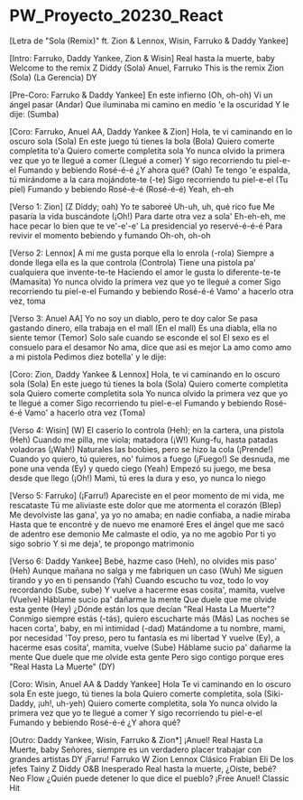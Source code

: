 # PW_Proyecto_20230_React
[Letra de "Sola (Remix)" ft. Zion & Lennox, Wisin, Farruko & Daddy Yankee]

[Intro: Farruko, Daddy Yankee, Zion & Wisin]
Real hasta la muerte, baby
Welcome to the remix
Z Diddy (Sola)
Anuel, Farruko
This is the remix
Zion (Sola)
(La Gerencia)
DY

[Pre-Coro: Farruko & Daddy Yankee]
En este infierno (Oh, oh-oh)
Vi un ángel pasar (Andar)
Que iluminaba mi camino en medio 'e la oscuridad
Y le dije: (Sumba)

[Coro: Farruko, Anuel AA, Daddy Yankee & Zion]
Hola, te vi caminando en lo oscuro sola (Sola)
En este juego tú tienes la bola (Bola)
Quiero comerte completita to'a
Quiero comerte completita sola
Yo nunca olvido la primera vez que yo te llegué a comer (Llegué a comer)
Y sigo recorriendo tu piel-e-el
Fumando y bebiendo Rosé-é-é
¿Y ahora qué? (Oah)
Te tengo 'e espalda, tú mirándome a la cara mojándote-te (-te)
Sigo recorriendo tu piel-e-el (Tu piel)
Fumando y bebiendo Rosé-é-é (Rosé-é-é)
Yeah, eh-eh

[Verso 1: Zion]
(Z Diddy; oah)
Yo te saboreé
Uh-uh, uh, qué rico fue
Me pasaría la vida buscándote (¡Oh!)
Para darte otra vez a sola'
Eh-eh-eh, me hace pecar lo bien que te ve'-e'-e'
La presidencial yo reservé-é-é-é
Para revivir el momento bebiendo y fumando
Oh-oh, oh-oh

[Verso 2: Lennox]
A mí me gusta porque ella lo enrola (-rola)
Siempre a donde llega ella es la que controla (Controla)
Tiene una pistola pa' cualquiera que invente-te-te
Haciendo el amor le gusta lo diferente-te-te (Mamasita)
Yo nunca olvido la primera vez que yo te llegué a comer
Sigo recorriendo tu piel-e-el
Fumando y bebiendo Rosé-é-é
Vamo' a hacerlo otra vez, toma

[Verso 3: Anuel AA]
Yo no soy un diablo, pero te doy calor
Se pasa gastando dinero, ella trabaja en el mall (En el mall)
Es una diabla, ella no siente temor (Temor)
Solo sale cuando se esconde el sol
El sexo es el consuelo para el desamor
No ama, dice que así es mejor
La amo como amo a mi pistola
Pedimos diez botella' y le dije:

[Coro: Zion, Daddy Yankee & Lennox]
Hola, te vi caminando en lo oscuro sola (Sola)
En este juego tú tienes la bola (Sola)
Quiero comerte completita sola
Quiero comerte completita sola
Yo nunca olvido la primera vez que yo te llegué a comer
Sigo recorriendo tu piel-e-el
Fumando y bebiendo Rosé-é-é
Vamo' a hacerlo otra vez (Toma)

[Verso 4: Wisin]
(W)
El caserío lo controla (Heh); en la cartera, una pistola (Heh)
Cuando me pilla, me viola; matadora (¡W!)
Kung-fu, hasta patadas voladoras (¡Wah!)
Naturales las boobies, pero se hizo la cola (¡Prende!)
Cuando yo quiero, tú quieres, no' fuimos a fuego (¡Fuego!)
Se desnuda, me pone una venda (Ey) y quedo ciego (Yeah)
Empezó su juego, me besa desde que llego (¡Oh!)
Mami, tú eres la dura y eso, yo nunca lo niego

[Verso 5: Farruko]
(¡Farru!)
Apareciste en el peor momento de mi vida, me rescataste
Tú me aliviaste este dolor que me atormenta el corazón (Blep)
Me devolviste las gana', ya yo no amaba; en nadie confiaba, a nadie miraba
Hasta que te encontré y de nuevo me enamoré
Eres el ángel que me sacó de adentro ese demonio
Me calmaste el odio, ya no me agobio
Por ti yo sigo sobrio
Y si me deja', te propongo matrimonio

[Verso 6: Daddy Yankee]
Bebé, hazme caso (Heh), no olvides mis paso' (Heh)
Aunque mañana no salga y me fabriquen un caso (Wuh)
Me siguen tirando y yo en ti pensando (Yah)
Cuando escucho tu voz, todo lo voy recordando (Sube, sube)
Y vuelve a hacerme esas cosita', mamita, vuelve (Vuelve)
Háblame sucio pa' dañarme la mente
Que duele que me olvide esta gente (Hey)
¿Dónde están los que decían "Real Hasta La Muerte"?
Conmigo siempre estás (-tás), quiero escucharte más (Más)
Las noches se hacen corta', baby, en mi intimidad (-dad)
Matándome a tu nombre, mami, por necesidad
'Toy preso, pero tu fantasía es mi libertad
Y vuelve (Ey), a hacerme esas cosita', mamita, vuelve (Sube)
Háblame sucio pa' dañarme la mente
Que duele que me olvide esta gente
Pero sigo contigo porque eres "Real Hasta La Muerte" (DY)

[Coro: Wisin, Anuel AA & Daddy Yankee]
Hola
Te vi caminando en lo oscuro sola
En este juego, tú tienes la bola
Quiero comerte completita, sola (Siki-Daddy, ¡uh!, uh-yeh)
Quiero comerte completita, sola
Yo nunca olvido la primera vez que yo te llegué a comer
Y sigo recorriendo tu piel-e-el
Fumando y bebiendo Rosé-é-é
¿Y ahora qué?

[Outro: Daddy Yankee, Wisin, Farruko & Zion*]
¡Anuel!
Real Hasta La Muerte, baby
Señores, siempre es un verdadero placer trabajar con grandes artistas
DY
¡Farru!
Farruko
W
Zion
Lennox
Clásico
Frabian Eli
De los jefes
Tainy
Z Diddy
O&B
Inesperado
Real hasta la muerte, ¿Oíste, bebé?
Neo Flow
¿Quién puede detener lo que dice el pueblo?
¡Free Anuel!
Classic Hit
